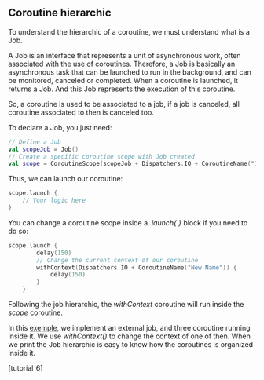 ## Coroutine hierarchic

To understand the hierarchic of a coroutine, we must understand what is a Job.

A Job is an interface that represents a unit of asynchronous work, often associated 
with the use of coroutines. Therefore, a Job is basically an asynchronous task that 
can be launched to run in the background, and can be monitored, canceled or completed.
When a coroutine is launched, it returns a Job. And this Job represents the execution 
of this coroutine.

So, a coroutine is used to be associated to a job, if a job is canceled, all coroutine
associated to then is canceled too.

To declare a Job, you just need:
```kotlin
// Define a Job
val scopeJob = Job()
// Create a specific coroutine scope with Job created
val scope = CoroutineScope(scopeJob + Dispatchers.IO + CoroutineName("IO Coroutine"))
```
Thus, we can launch our coroutine:
````kotlin
scope.launch {
    // Your logic here
}

````
You can change a coroutine scope inside a *.launch{ }* block if you need to do so:
```kotlin
scope.launch {
        delay(150)
        // Change the current context of our coroutine
        withContext(Dispatchers.IO + CoroutineName("New Name")) {
            delay(150)
        }
    }
```

Following the job hierarchic, the *withContext* coroutine will run inside the *scope*
coroutine. 

In this [exemple](), we implement an external job, and three coroutine 
running inside it. We use *withContext()* to change the context of one of then. 
When we print the Job hierarchic is easy to know how the coroutines is 
organized inside it. 

[tutorial_6]
